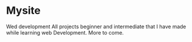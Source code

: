 # Mysite
Wed development
All projects beginner and intermediate that I have made while learning web Development.
More to come.

